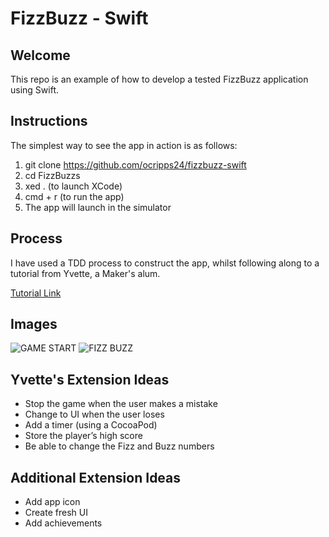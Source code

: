 # FizzBuzz - Swift

## Welcome

This repo is an example of how to develop a tested FizzBuzz application using Swift.

## Instructions

The simplest way to see the app in action is as follows:
1. git clone https://github.com/ocripps24/fizzbuzz-swift
2. cd FizzBuzzs
3. xed . (to launch XCode)
4. cmd + r (to run the app)
5. The app will launch in the simulator

## Process

I have used a TDD process to construct the app, whilst following along to a tutorial from Yvette, a Maker's alum.

[Tutorial Link](https://medium.com/@ynzc/getting-started-with-tdd-in-swift-2fab3e07204b)

## Images

![GAME START](https://imgur.com/TYzfynw.png) ![FIZZ BUZZ](https://imgur.com/weMWbnO.png)

## Yvette's Extension Ideas

* Stop the game when the user makes a mistake
* Change to UI when the user loses
* Add a timer (using a CocoaPod)
* Store the player’s high score
* Be able to change the Fizz and Buzz numbers

## Additional Extension Ideas

* Add app icon
* Create fresh UI
* Add achievements
